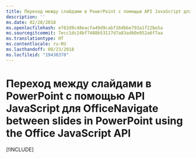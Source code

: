 ```yaml
---
title: Переход между слайдами в PowerPoint с помощью API JavaScript для Office
description: ''
ms.date: 02/28/2018
ms.openlocfilehash: ef82d9c48eacfa49d9cabf16dbbe793a1f22be5a
ms.sourcegitcommit: 7ecc1dc24bf7488b53117d7a83ad60e952a6f7aa
ms.translationtype: HT
ms.contentlocale: ru-RU
ms.lasthandoff: 08/23/2018
ms.locfileid: "19438370"
---
```

# <a name="navigate-between-slides-in-powerpoint-using-the-office-javascript-api"></a><span data-ttu-id="253b7-102">Переход между слайдами в PowerPoint с помощью API JavaScript для Office</span><span class="sxs-lookup"><span data-stu-id="253b7-102">Navigate between slides in PowerPoint using the Office JavaScript API</span></span>

[!INCLUDE[](../includes/powerpoint-tutorial-navigate-slides.md)]